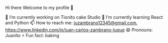 Hi there Welcome to my profile 👋

🔭 I’m currently working on Tionito cake Studio
🌱 I’m currently learning React and Python
📫 How to reach me: juzambrano12345@gmail.com, https://www.linkedin.com/in/juan-carlos-zambrano-luque
😄 Pronouns: Juanito
⚡ Fun fact: baking

